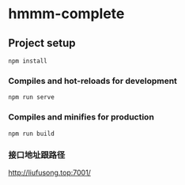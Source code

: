 # hmmm-complete

## Project setup

```
npm install
```

### Compiles and hot-reloads for development

```
npm run serve
```

### Compiles and minifies for production

```
npm run build
```

### 接口地址跟路径

http://liufusong.top:7001/

